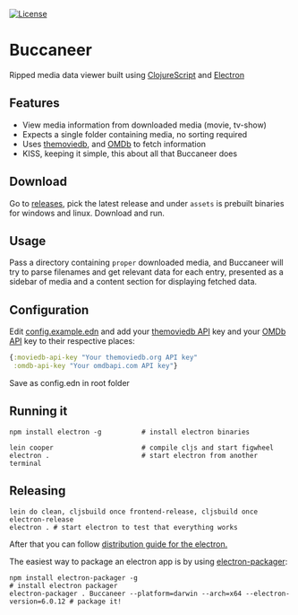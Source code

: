 [![License](http://img.shields.io/:license-mit-blue.svg)](https://github.com/roosta/buccaneer/blob/master/LICENSE.md)

# Buccaneer

<!-- ![](https://raw.githubusercontent.com/Gonzih/cljs-electron/master/demo.gif) -->

Ripped media data viewer built using [ClojureScript](https://clojurescript.org/) and [Electron](https://electronjs.org/)

## Features
* View media information from downloaded media (movie, tv-show)
* Expects a single folder containing media, no sorting required
* Uses [themoviedb](https://www.themoviedb.org/), and
  [OMDb](https://www.omdbapi.com/) to fetch information
* KISS, keeping it simple, this about all that Buccaneer does

## Download
Go to [releases](https://github.com/roosta/buccaneer/releases), pick
the latest release and under `assets` is prebuilt binaries for windows
and linux. Download and run.

## Usage
Pass a directory containing `proper` downloaded media, and Buccaneer
will try to parse filenames and get relevant data for each entry,
presented as a sidebar of media and a content section for displaying
fetched data.

## Configuration

Edit
[config.example.edn](https://github.com/roosta/buccaneer/blob/master/config.example.edn)
and add your [themoviedb
API](https://www.themoviedb.org/documentation/api) key and your [OMDb
API](https://www.omdbapi.com/) key to their respective places:

``` clojure
{:moviedb-api-key "Your themoviedb.org API key"
 :omdb-api-key "Your omdbapi.com API key"}
```
Save as config.edn in root folder

## Running it

```shell
npm install electron -g          # install electron binaries

lein cooper                      # compile cljs and start figwheel
electron .                       # start electron from another terminal
```

## Releasing

```shell
lein do clean, cljsbuild once frontend-release, cljsbuild once electron-release
electron . # start electron to test that everything works
```

After that you can follow [distribution guide for the
electron.](https://github.com/atom/electron/blob/master/docs/tutorial/application-distribution.md)

The easiest way to package an electron app is by using [electron-packager](https://github.com/maxogden/electron-packager):

```shell
npm install electron-packager -g                                       # install electron packager
electron-packager . Buccaneer --platform=darwin --arch=x64 --electron-version=6.0.12 # package it!
```
